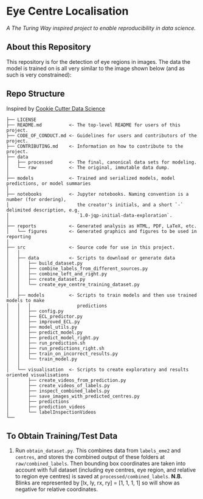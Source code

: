 # Eye Centre Localisation

*A The Turing Way inspired project to enable reproducibility in data science.*

## About this Repository

This repository is for the detection of eye regions in images. The data the model is trained on is
all very similar to the image shown below (and as such is very constrained):

## Repo Structure

Inspired by [Cookie Cutter Data Science](https://github.com/drivendata/cookiecutter-data-science)

```
├── LICENSE
├── README.md          <- The top-level README for users of this project.
├── CODE_OF_CONDUCT.md <- Guidelines for users and contributors of the project.
├── CONTRIBUTING.md    <- Information on how to contribute to the project.
├── data
│   ├── processed      <- The final, canonical data sets for modeling.
│   └── raw            <- The original, immutable data dump.
│
├── models             <- Trained and serialized models, model predictions, or model summaries
│
├── notebooks          <- Jupyter notebooks. Naming convention is a number (for ordering),
│                         the creator's initials, and a short `-` delimited description, e.g.
│                         `1.0-jqp-initial-data-exploration`.
│
├── reports            <- Generated analysis as HTML, PDF, LaTeX, etc.
│   └── figures        <- Generated graphics and figures to be used in reporting
│
├── src                <- Source code for use in this project.
│   │
│   ├── data           <- Scripts to download or generate data
│   │   ├── build_dataset.py
│   │   ├── combine_labels_from_different_sources.py
│   │   ├── combine_left_and_right.py
│   │   ├── create_dataset.py
│   │   └── create_eye_centre_training_dataset.py
│   │
│   ├── models         <- Scripts to train models and then use trained models to make
│   │   │                 predictions
│   │   ├── config.py
│   │   ├── ECL_predictor.py
│   │   ├── improved_ECL.py
│   │   ├── model_utils.py
│   │   ├── predict_model.py
│   │   ├── predict_model_right.py
│   │   ├── run_prediction.sh
│   │   ├── run_predictions_right.sh
│   │   ├── train_on_incorrect_results.py
│   │   └── train_model.py
│   │
│   └── visualisation  <- Scripts to create exploratory and results oriented visualisations
│       ├── create_videos_from_prediction.py
│       ├── create_videos_of_labels.py
│       ├── inspect_combined_labels.py
│       ├── save_images_with_predicted_centres.py
│       ├── predictions
│       ├── prediction_videos
│       └── labelInspectionVideos
└──
```

## To Obtain Training/Test Data
1. Run `obtain_dataset.py`. This combines data from `labels_eme2` and `centres`, and stores the combined output of these folders at `raw/combined_labels`. Then bounding box coordinates are taken into account with full dataset (including eye centres, eye region, and relative to region eye centres) is saved at `processed/combined_labels`. **N.B.** Blinks are represented by [lx, ly, rx, ry] = [1, 1, 1, 1] so will show as negative for relative coordinates.
